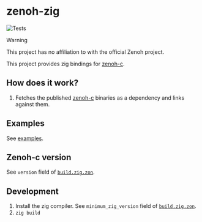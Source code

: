 # zenoh-zig

![Tests](https://github.com/kj4tmp/zenoh-zig/actions/workflows/main.yml/badge.svg)

> [!WARNING]
> This project has no affiliation to with the official Zenoh project.

This project provides zig bindings for [zenoh-c](https://github.com/eclipse-zenoh/zenoh-c).



## How does it work?

1. Fetches the published [zenoh-c](https://github.com/eclipse-zenoh/zenoh-c) binaries as a dependency and links against them.

## Examples

See [examples](/examples/examples.zig).

## Zenoh-c version

See `version` field of [`build.zig.zon`](/build.zig.zon).


## Development

1. Install the zig compiler. See `minimum_zig_version` field of [`build.zig.zon`](/build.zig.zon).
1. `zig build`